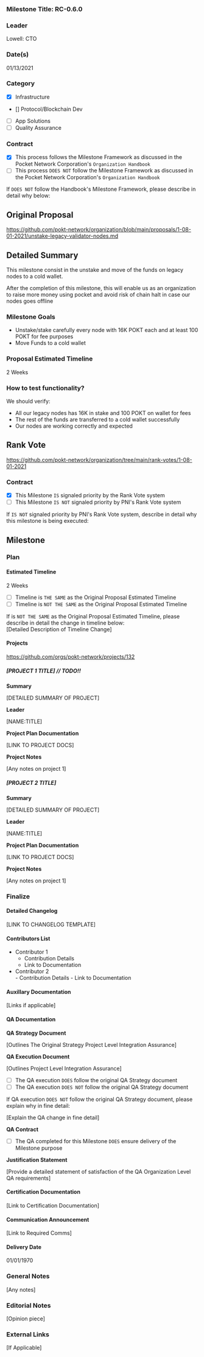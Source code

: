 ### Milestone Title: RC-0.6.0
### Leader  
Lowell: CTO
### Date(s)  
01/13/2021
### Category  
- [X] Infrastructure  
- [] Protocol/Blockchain Dev  
- [ ] App Solutions  
- [ ] Quality Assurance  
### Contract  
- [X] This process follows the Milestone Framework as discussed in the Pocket Network Corporation's `Organization Handbook`  
- [ ] This process `DOES NOT` follow the Milestone Framework as discussed in the Pocket Network Corporation's `Organization Handbook`  
  
If `DOES NOT` follow the Handbook's Milestone Framework, please describe in detail why below:  
## Original Proposal  
https://github.com/pokt-network/organization/blob/main/proposals/1-08-01-2021/unstake-legacy-validator-nodes.md
## Detailed Summary
This milestone consist in the unstake and move of the funds on legacy nodes to a cold wallet. 

After the completion of this milestone, this will enable us as an organization to raise more money using pocket and avoid risk of chain halt in case our nodes goes offline 
### Milestone Goals
- Unstake/stake carefully every node with 16K POKT each and at least 100 POKT for fee purposes
- Move Funds to a cold wallet 
### Proposal Estimated Timeline  
2 Weeks
### How to test functionality? 
We should verify:

- All our legacy nodes has 16K in stake and 100 POKT on wallet for fees
- The rest of the funds are transferred to a cold wallet successfully
- Our nodes are working correctly and expected 

## Rank Vote  
https://github.com/pokt-network/organization/tree/main/rank-votes/1-08-01-2021
### Contract   
- [X] This Milestone `IS` signaled priority by the Rank Vote system  
- [ ] This Milestone `IS NOT` signaled priority by PNI's Rank Vote system  
  
If `IS NOT` signaled priority by PNI's Rank Vote system, describe in detail why this milestone is being executed:  
## Milestone  
### Plan  
#### Estimated Timeline  
2 Weeks
  
- [ ] Timeline is `THE SAME` as the Original Proposal Estimated Timeline  
- [ ] Timeline is `NOT THE SAME` as the Original Proposal Estimated Timeline  
  
If is `NOT THE SAME` as the Original Proposal Estimated Timeline, please describe in detail the change in timeline below:  
[Detailed Description of Timeline Change]  
#### Projects  
https://github.com/orgs/pokt-network/projects/132  
##### [PROJECT 1 TITLE] // TODO!!
**Summary**  
  
[DETAILED SUMMARY OF PROJECT]  
  
**Leader**  
  
[NAME:TITLE]  
  
**Project Plan Documentation**  
  
[LINK TO PROJECT DOCS]  
  
**Project Notes**  
  
[Any notes on project 1]  
  
##### [PROJECT 2 TITLE]  
**Summary**  
  
[DETAILED SUMMARY OF PROJECT]  
  
**Leader**  
  
[NAME:TITLE]  
  
**Project Plan Documentation**  
  
[LINK TO PROJECT DOCS]  
  
**Project Notes**  
  
[Any notes on project 1]  
  
### Finalize  
#### Detailed Changelog  
[LINK TO CHANGELOG TEMPLATE]  
  
#### Contributors List  
- Contributor 1  
    - Contribution Details
    - Link to Documentation
- Contributor 2  
      - Contribution Details
      - Link to Documentation
  
#### Auxillary Documentation   
[Links if applicable]  
  
#### QA Documentation  

**QA Strategy Document**

[Outlines The Original Strategy Project Level Integration Assurance]

**QA Execution Document**

[Outlines Project Level Integration Assurance]

- [ ] The QA execution `DOES` follow the original QA Strategy document
- [ ] The QA execution `DOES NOT` follow the original QA Strategy document

If QA execution `DOES NOT` follow the original QA Strategy document, please explain why in fine detail:

[Explain the QA change in fine detail]

**QA Contract**

- [ ] The QA completed for this Milestone `DOES` ensure delivery of the Milestone purpose

**Justification Statement**

[Provide a detailed statement of satisfaction of the QA Organization Level QA requirements]

#### Certification Documentation  
[Link to Certification Documentation]  
  
#### Communication Announcement  
[Link to Required Comms]  
  
#### Delivery Date  
01/01/1970
### General Notes  
[Any notes]  
### Editorial Notes  
[Opinion piece]  
### External Links
[If Applicable]
